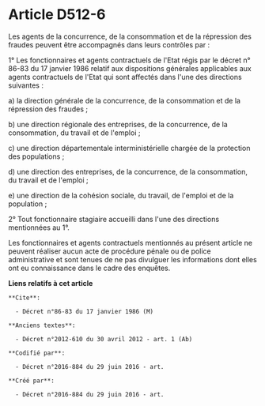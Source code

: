 # Article D512-6

Les agents de la concurrence, de la consommation et de la répression des fraudes peuvent être accompagnés dans leurs
contrôles par : 

1° Les fonctionnaires et agents contractuels de l'Etat régis par le décret n° 86-83 du 17 janvier 1986 relatif aux
dispositions générales applicables aux agents contractuels de l'Etat qui sont affectés dans l'une des directions suivantes : 

a) la direction générale de la concurrence, de la consommation et de la répression des fraudes ; 

b) une direction régionale des entreprises, de la concurrence, de la consommation, du travail et de l'emploi ; 

c) une direction départementale interministérielle chargée de la protection des populations ; 

d) une direction des entreprises, de la concurrence, de la consommation, du travail et de l'emploi ; 

e) une direction de la cohésion sociale, du travail, de l'emploi et de la population ; 

2° Tout fonctionnaire stagiaire accueilli dans l'une des directions mentionnées au 1°. 

Les fonctionnaires et agents contractuels mentionnés au présent article ne peuvent réaliser aucun acte de procédure pénale ou
de police administrative et sont tenues de ne pas divulguer les informations dont elles ont eu connaissance dans le cadre des
enquêtes.

**Liens relatifs à cet article**

	**Cite**:

	  - Décret n°86-83 du 17 janvier 1986 (M)

	**Anciens textes**:

	  - Décret n°2012-610 du 30 avril 2012 - art. 1 (Ab)

	**Codifié par**:

	  - Décret n°2016-884 du 29 juin 2016 - art.

	**Créé par**:

	  - Décret n°2016-884 du 29 juin 2016 - art.
